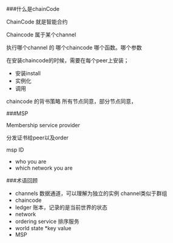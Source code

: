 ###什么是chainCode

ChainCode 就是智能合约

Chaincode 属于某个channel

执行哪个channel 的 哪个chaincode  哪个函数。哪个参数

在安装chaincode的时候，需要在每个peer上安装；

- 安装install
- 实例化
- 调用

chaincode 的背书策略   所有节点同意，部分节点同意，

###MSP

Membership service provider

分发证书给peer以及order

msp ID  

- who you are  
- which network you are

###术语回顾

- channels
  数据通道，可以理解为独立的实例
  channel类似于群组
- chaincode
- ledger
  账本，记录的是当前世界的状态
- network
- ordering service
  排序服务
- world state 
  *key  value
- MSP


